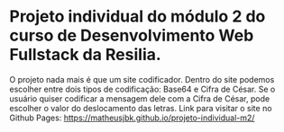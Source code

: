 # Projeto individual do módulo 2 do curso de Desenvolvimento Web Fullstack da Resilia.
O projeto nada mais é que um site codificador.
Dentro do site podemos escolher entre dois tipos de codificação: Base64 e Cifra de César.
Se o usuário quiser codificar a mensagem dele com a Cifra de César, pode escolher o valor do deslocamento das letras.
Link para visitar o site no Github Pages: https://matheusjbk.github.io/projeto-individual-m2/
